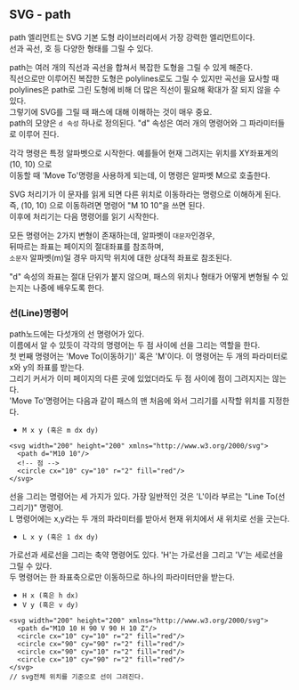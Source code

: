 ## SVG - path

path 엘리먼트는 SVG 기본 도형 라이브러리에서 가장 강력한 엘리먼트이다.   
선과 곡선, 호 등 다양한 형태를 그릴 수 있다.

path는 여러 개의 직선과 곡선을 합쳐서 복잡한 도형을 그릴 수 있게 해준다.  
직선으로만 이루어진 복잡한 도형은 polylines로도 그릴 수 있지만 곡선을 묘사할 때  
polylines은 path로 그린 도형에 비해 더 많은 직선이 필요해 확대가 잘 되지 않을 수 있다.  
그렇기에 SVG를 그릴 때 패스에 대해 이해하는 것이 매우 중요.  
path의 모양은 `d 속성` 하나로 정의된다. "d" 속성은 여러 개의 명령어와 그 파라미터들로 이루어 진다.  

각각 명령은 특정 알파벳으로 시작한다. 예를들어 현재 그려지는 위치를 XY좌표계의 (10, 10) 으로  
이동할 때 'Move To'명령을 사용하게 되는데, 이 명령은 알파벳 M으로 호출한다.  

SVG 처리기가 이 문자를 읽게 되면 다른 위치로 이동하라는 명령으로 이해하게 된다.  
즉, (10, 10) 으로 이동하려면 명령어 "M 10 10"을 쓰면 된다.   
이후에 처리기는 다음 명령어를 읽기 시작한다.  

모든 명령어는 2가지 변형이 존재하는데, 알파벳이 `대문자`인경우,  
뒤따르는 좌표는 페이지의 절대좌표를 참조하며,  
`소문자` 알파벳(m)일 경우 마지막 위치에 대한 상대적 좌표로 참조된다.  

"d" 속성의 좌표는 절대 단위가 붙지 않으며, 패스의 위치나 형태가 어떻게 변형될 수 있는지는 나중에 배우도록 한다.

### 선(Line)명령어
path노드에는 다섯개의 선 명령어가 있다.  
이름에서 알 수 있듯이 각각의 명령어는 두 점 사이에 선을 그리는 역할을 한다.  
첫 번째 명령어는 'Move To(이동하기)' 혹은 'M'이다. 이 명령어는 두 개의 파라미터로 x와 y의 좌표를 받는다.  
그리기 커서가 이미 페이지의 다른 곳에 있었더라도 두 점 사이에 점이 그려지지는 않는다.  
'Move To'명령어는 다음과 같이 패스의 맨 처음에 와서 그리기를 시작할 위치를 지정한다.  
- `M x y (혹은 m dx dy)`  

```
<svg width="200" height="200" xmlns="http://www.w3.org/2000/svg">
  <path d="M10 10"/>
  <!-- 점 -->
  <circle cx="10" cy="10" r="2" fill="red"/>
</svg>
```
선을 그리는 명령어는 세 가지가 있다. 가장 일반적인 것은 'L'이라 부르는 "Line To(선 그리기)" 명령어.  
L 명령어에는 x,y라는 두 개의 파라미터를 받아서 현재 위치에서 새 위치로 선을 긋는다.  

- `L x y (혹은 1 dx dy)`


가로선과 세로선을 그리는 축약 명령어도 있다. 'H'는 가로선을 그리고 'V'는 세로선을 그릴 수 있다.  
두 명령어는 한 좌표축으로만 이동하므로 하나의 파라미터만을 받는다.  

- `H x (혹은 h dx)`
- `V y (혹은 v dy)`
```
<svg width="200" height="200" xmlns="http://www.w3.org/2000/svg">
  <path d="M10 10 H 90 V 90 H 10 Z"/>
  <circle cx="10" cy="10" r="2" fill="red"/>
  <circle cx="90" cy="90" r="2" fill="red"/>
  <circle cx="90" cy="10" r="2" fill="red"/>
  <circle cx="10" cy="90" r="2" fill="red"/>
</svg>
// svg전체 위치를 기준으로 선이 그려진다.
```